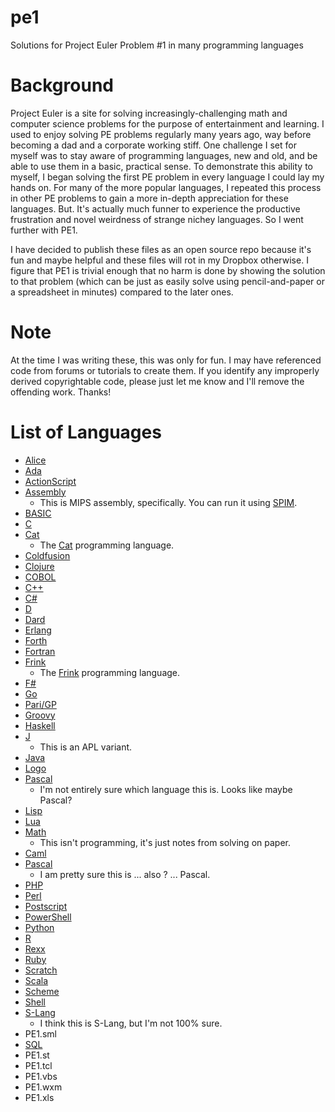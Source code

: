 # pe1
Solutions for Project Euler Problem #1 in many programming languages

# Background

Project Euler is a site for solving increasingly-challenging math and computer science problems for the purpose of entertainment and learning. I used to enjoy solving PE problems regularly many years ago, way before becoming a dad and a corporate working stiff. One challenge I set for myself was to stay aware of programming languages, new and old, and be able to use them in a basic, practical sense. To demonstrate this ability to myself, I began solving the first PE problem in every language I could lay my hands on. For many of the more popular languages, I repeated this process in other PE problems to gain a more in-depth appreciation for these languages. But. It's actually much funner to experience the productive frustration and novel weirdness of strange nichey languages. So I went further with PE1.

I have decided to publish these files as an open source repo because it's fun and maybe helpful and these files will rot in my Dropbox otherwise. I figure that PE1 is trivial enough that no harm is done by showing the solution to that problem (which can be just as easily solve using pencil-and-paper or a spreadsheet in minutes) compared to the later ones.

# Note
At the time I was writing these, this was only for fun. I may have referenced code from forums or tutorials to create them. If you identify any improperly derived copyrightable code, please just let me know and I'll remove the offending work. Thanks!

# List of Languages

- [Alice](src/PE1.a2w)
- [Ada](src/PE1.adb)
- [ActionScript](src/PE1.as)
- [Assembly](src/PE1.asm)
  - This is MIPS assembly, specifically. You can run it using [SPIM](http://spimsimulator.sourceforge.net/).
- [BASIC](src/PE1.bas)
- [C](src/PE1.c)
- [Cat](src/PE1.cat)
  - The [Cat](https://github.com/cdiggins/cat-language) programming language.
- [Coldfusion](src/PE1.cfm)
- [Clojure](src/PE1.clj)
- [COBOL](src/PE1.COB)
- [C++](src/PE1.cpp)
- [C#](src/PE1.cs)
- [D](src/PE1.d)
- [Dard](src/PE1.dart)
- [Erlang](src/PE1.erl)
- [Forth](src/PE1.f)
- [Fortran](src/PE1.for)
- [Frink](src/PE1.frink)
  - The [Frink](https://frinklang.org/) programming language.
- [F#](src/PE1.fs)
- [Go](src/PE1.go)
- [Pari/GP](src/PE1.gp)
- [Groovy](src/PE1.groovy)
- [Haskell](src/PE1.hs)
- [J](src/PE1.ijx)
  - This is an APL variant.
- [Java](src/PE1.java)
- [Logo](src/PE1.LGO)
- [Pascal](src/PE1.lpr)
  - I'm not entirely sure which language this is. Looks like maybe Pascal?
- [Lisp](src/PE1.lsp)
- [Lua](src/PE1.lua)
- [Math](src/PE1.math.txt)
  - This isn't programming, it's just notes from solving on paper.
- [Caml](src/PE1.ml)
- [Pascal](src/PE1.pas)
  - I am pretty sure this is ... also ? ... Pascal.
- [PHP](src/PE1.php)
- [Perl](src/PE1.pl)
- [Postscript](src/PE1.ps)
- [PowerShell](src/PE1.psl)
- [Python](src/PE1.py)
- [R](src/PE1.r)
- [Rexx](src/PE1.rexx)
- [Ruby](src/PE1.ruby)
- [Scratch](src/PE1.sb)
- [Scala](src/PE1.scala)
- [Scheme](src/PE1.scm)
- [Shell](src/PE1.sh)
- [S-Lang](src/PE1.sl)
  - I think this is S-Lang, but I'm not 100% sure.
- PE1.sml
- [SQL](src/PE1.sql)
- PE1.st
- PE1.tcl
- PE1.vbs
- PE1.wxm
- PE1.xls
